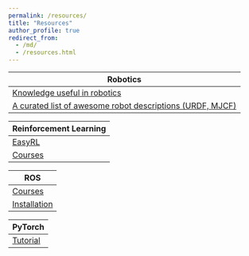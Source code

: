 ```yaml
---
permalink: /resources/
title: "Resources"
author_profile: true
redirect_from: 
  - /md/
  - /resources.html
---
```

   
<!-- ## Robotics
  [Knowledge useful in robotics](https://scaron.info/category/robotics.html)

  [A curated list of awesome robot descriptions (URDF, MJCF)](https://github.com/robot-descriptions/awesome-robot-descriptions)

## Reinforcement Learning
  [EasyRL](https://datawhalechina.github.io/easy-rl/#/)

## ROS
  [Courses](https://www.bilibili.com/video/BV1zt411G7Vn?p=1)

  [Installation](https://github.com/fishros/install) -->


| Robotics            |
| --------        |
| [Knowledge useful in robotics](https://scaron.info/category/robotics.html)   |
| [A curated list of awesome robot descriptions (URDF, MJCF)](https://github.com/robot-descriptions/awesome-robot-descriptions)    |


| Reinforcement Learning            |
| --------         |
| [EasyRL](https://datawhalechina.github.io/easy-rl/#/)    |
| [Courses](https://www.bilibili.com/video/BV125411y7hr?p=1) |


| ROS            |
| --------      |
| [Courses](https://www.bilibili.com/video/BV1zt411G7Vn?p=1)    |
| [Installation](https://github.com/fishros/install)    |


| PyTorch            |
| --------      |
| [Tutorial](https://pytorch123.com/)    |
